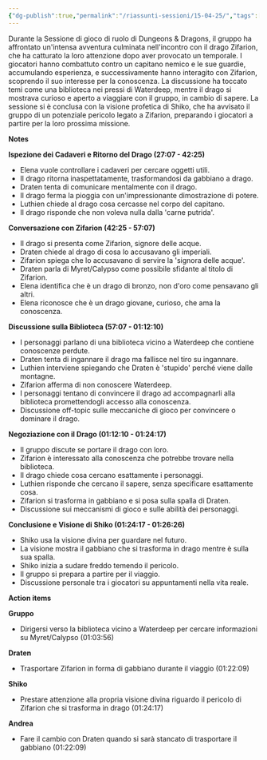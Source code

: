 ```yaml
---
{"dg-publish":true,"permalink":"/riassunti-sessioni/15-04-25/","tags":["zifarion"]}
---
```


Durante la Sessione di gioco di ruolo di Dungeons & Dragons, il gruppo ha affrontato un'intensa avventura culminata nell'incontro con il drago Zifarion, che ha catturato la loro attenzione dopo aver provocato un temporale. I giocatori hanno combattuto contro un capitano nemico e le sue guardie, accumulando esperienza, e successivamente hanno interagito con Zifarion, scoprendo il suo interesse per la conoscenza. La discussione ha toccato temi come una biblioteca nei pressi di Waterdeep, mentre il drago si mostrava curioso e aperto a viaggiare con il gruppo, in cambio di sapere. La sessione si è conclusa con la visione profetica di Shiko, che ha avvisato il gruppo di un potenziale pericolo legato a Zifarion, preparando i giocatori a partire per la loro prossima missione.

**Notes**

**Ispezione dei Cadaveri e Ritorno del Drago (27:07 - 42:25)**

- Elena vuole controllare i cadaveri per cercare oggetti utili.
- Il drago ritorna inaspettatamente, trasformandosi da gabbiano a drago.
- Draten tenta di comunicare mentalmente con il drago.
- Il drago ferma la pioggia con un'impressionante dimostrazione di potere.
- Luthien chiede al drago cosa cercasse nel corpo del capitano.
- Il drago risponde che non voleva nulla dalla 'carne putrida'.

**Conversazione con Zifarion (42:25 - 57:07)**

- Il drago si presenta come Zifarion, signore delle acque.
- Draten chiede al drago di cosa lo accusavano gli imperiali.
- Zifarion spiega che lo accusavano di servire la 'signora delle acque'.
- Draten parla di Myret/Calypso come possibile sfidante al titolo di Zifarion.
- Elena identifica che è un drago di bronzo, non d'oro come pensavano gli altri.
- Elena riconosce che è un drago giovane, curioso, che ama la conoscenza.

**Discussione sulla Biblioteca (57:07 - 01:12:10)**

- I personaggi parlano di una biblioteca vicino a Waterdeep che contiene conoscenze perdute.
- Draten tenta di ingannare il drago ma fallisce nel tiro su ingannare.
- Luthien interviene spiegando che Draten è 'stupido' perché viene dalle montagne.
- Zifarion afferma di non conoscere Waterdeep.
- I personaggi tentano di convincere il drago ad accompagnarli alla biblioteca promettendogli accesso alla conoscenza.
- Discussione off-topic sulle meccaniche di gioco per convincere o dominare il drago.

**Negoziazione con il Drago (01:12:10 - 01:24:17)**

- Il gruppo discute se portare il drago con loro.
- Zifarion è interessato alla conoscenza che potrebbe trovare nella biblioteca.
- Il drago chiede cosa cercano esattamente i personaggi.
- Luthien risponde che cercano il sapere, senza specificare esattamente cosa.
- Zifarion si trasforma in gabbiano e si posa sulla spalla di Draten.
- Discussione sui meccanismi di gioco e sulle abilità dei personaggi.

**Conclusione e Visione di Shiko (01:24:17 - 01:26:26)**

- Shiko usa la visione divina per guardare nel futuro.
- La visione mostra il gabbiano che si trasforma in drago mentre è sulla sua spalla.
- Shiko inizia a sudare freddo temendo il pericolo.
- Il gruppo si prepara a partire per il viaggio.
- Discussione personale tra i giocatori su appuntamenti nella vita reale.

**Action items**

**Gruppo**

- Dirigersi verso la biblioteca vicino a Waterdeep per cercare informazioni su Myret/Calypso (01:03:56)

**Draten**

- Trasportare Zifarion in forma di gabbiano durante il viaggio (01:22:09)

**Shiko**

- Prestare attenzione alla propria visione divina riguardo il pericolo di Zifarion che si trasforma in drago (01:24:17)

**Andrea**

- Fare il cambio con Draten quando si sarà stancato di trasportare il gabbiano (01:22:09)